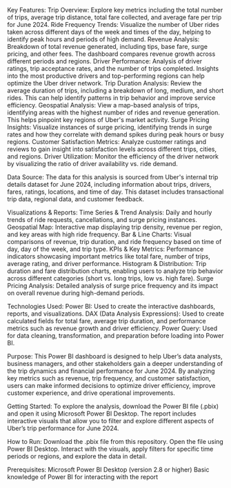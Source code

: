 
Key Features:
Trip Overview: Explore key metrics including the total number of trips, average trip distance, total fare collected, and average fare per trip for June 2024.
Ride Frequency Trends: Visualize the number of Uber rides taken across different days of the week and times of the day, helping to identify peak hours and periods of high demand.
Revenue Analysis: Breakdown of total revenue generated, including tips, base fare, surge pricing, and other fees. The dashboard compares revenue growth across different periods and regions.
Driver Performance: Analysis of driver ratings, trip acceptance rates, and the number of trips completed. Insights into the most productive drivers and top-performing regions can help optimize the Uber driver network.
Trip Duration Analysis: Review the average duration of trips, including a breakdown of long, medium, and short rides. This can help identify patterns in trip behavior and improve service efficiency.
Geospatial Analysis: View a map-based analysis of trips, identifying areas with the highest number of rides and revenue generation. This helps pinpoint key regions of Uber's market activity.
Surge Pricing Insights: Visualize instances of surge pricing, identifying trends in surge rates and how they correlate with demand spikes during peak hours or busy regions.
Customer Satisfaction Metrics: Analyze customer ratings and reviews to gain insight into satisfaction levels across different trips, cities, and regions.
Driver Utilization: Monitor the efficiency of the driver network by visualizing the ratio of driver availability vs. ride demand.

Data Source:
The data for this analysis is sourced from Uber's internal trip details dataset for June 2024, including information about trips, drivers, fares, ratings, locations, and time of day. This dataset includes transactional trip data, regional data, and customer feedback.


Visualizations & Reports:
Time Series & Trend Analysis: Daily and hourly trends of ride requests, cancellations, and surge pricing instances.
Geospatial Map: Interactive map displaying trip density, revenue per region, and key areas with high ride frequency.
Bar & Line Charts: Visual comparisons of revenue, trip duration, and ride frequency based on time of day, day of the week, and trip type.
KPIs & Key Metrics: Performance indicators showcasing important metrics like total fare, number of trips, average rating, and driver performance.
Histogram & Distribution: Trip duration and fare distribution charts, enabling users to analyze trip behavior across different categories (short vs. long trips, low vs. high fare).
Surge Pricing Analysis: Detailed analysis of surge price frequency and its impact on overall revenue during high-demand periods.


Technologies Used:
Power BI: Used to create the interactive dashboards, reports, and visualizations.
DAX (Data Analysis Expressions): Used to create calculated fields for total fare, average trip duration, and performance metrics such as revenue growth and driver efficiency.
Power Query: Used for data cleaning, transformation, and preparation before loading into Power BI.


Purpose:
This Power BI dashboard is designed to help Uber’s data analysts, business managers, and other stakeholders gain a deeper understanding of the trip dynamics and financial performance for June 2024. By analyzing key metrics such as revenue, trip frequency, and customer satisfaction, users can make informed decisions to optimize driver efficiency, improve customer experience, and drive operational improvements.


Getting Started:
To explore the analysis, download the Power BI file (.pbix) and open it using Microsoft Power BI Desktop. The report includes interactive visuals that allow you to filter and explore different aspects of Uber’s trip performance for June 2024.


How to Run:
Download the .pbix file from this repository.
Open the file using Power BI Desktop.
Interact with the visuals, apply filters for specific time periods or regions, and explore the data in detail.


Prerequisites:
Microsoft Power BI Desktop (version 2.8 or higher)
Basic knowledge of Power BI for interacting with the report

